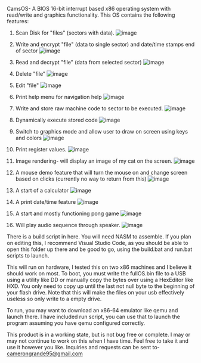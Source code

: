 CamsOS-
A BIOS 16-bit interrupt based x86 operating system with read/write and graphics 
functionality. This OS contains the following features:

  1. Scan Disk for "files" (sectors with data).
![image](https://user-images.githubusercontent.com/81730723/182150936-7c29dfa5-f9bf-47c5-9bec-1f97df3bc233.png)

  2. Write and encrypt "file" (data to single sector) and date/time stamps end of sector
![image](https://user-images.githubusercontent.com/81730723/182149985-ff005a30-dd8d-47f4-8279-bbb663a3b035.png)

  3. Read and decrypt "file" (data from selected sector)
  ![image](https://user-images.githubusercontent.com/81730723/182150103-27c8f979-6b9a-406e-aefc-77abbcc063bf.png)

  4. Delete "file"
  ![image](https://user-images.githubusercontent.com/81730723/182151093-e9045fed-740e-4cc3-9c37-4161e18b28e4.png)

  5. Edit "file" 
  ![image](https://user-images.githubusercontent.com/81730723/182150282-ed48b8df-936d-4cbe-be93-23f55524326e.png)

  6. Print help menu for navigation help
  ![image](https://user-images.githubusercontent.com/81730723/182150385-a7719147-d0b7-40e2-a994-3782b7176163.png)

  7. Write and store raw machine code to sector to be executed.
  ![image](https://user-images.githubusercontent.com/81730723/182150645-34ae68f8-6de9-49bb-af96-bb5c27872afb.png)

  8. Dynamically execute stored code
  ![image](https://user-images.githubusercontent.com/81730723/182150764-2f66e0db-ad9c-434f-bb52-21bbff30f976.png)

  9. Switch to graphics mode and allow user to draw on screen using keys and colors
  ![image](https://user-images.githubusercontent.com/81730723/182151531-2342ce9b-8295-4adc-bda5-29dcbe3bcf98.png)

  10. Print register values.
  ![image](https://user-images.githubusercontent.com/81730723/182151678-400c3b09-7b3c-4d47-9b7b-91b32fd6dbe0.png)

  11. Image rendering- will display an image of my cat on the screen.
  ![image](https://user-images.githubusercontent.com/81730723/182151905-04679220-c143-4ed6-a26c-afb820bca83c.png)

  12. A mouse demo feature that will turn the mouse on and change screen based on clicks (currently no way to return from this)
  ![image](https://user-images.githubusercontent.com/81730723/182152859-4fc4d724-29bb-4f56-9756-c1949a3c7996.png)

  13. A start of a calculator
  ![image](https://user-images.githubusercontent.com/81730723/182152509-99a30f2d-a960-4ef0-beff-87949b0eb485.png)

  14. A print date/time feature
  ![image](https://user-images.githubusercontent.com/81730723/182152153-5b7783b5-8d3e-433d-af81-dc807cda503b.png)

  15. A start and mostly functioning pong game
  ![image](https://user-images.githubusercontent.com/81730723/182152318-aff780b0-50a2-488e-8c21-d8a5dbba7638.png)

  16. Will play audio sequence through speaker.
  ![image](https://user-images.githubusercontent.com/81730723/182152076-cdc6f718-ecfb-4e98-9bb8-0474f86ab18b.png)

There is a build script in here. You will need NASM to assemble. If you plan on editing this, 
I recommend Visual Studio Code, as you should be able to open this folder up there and be good 
to go, using the build.bat and run.bat scripts to launch.

This will run on hardware, I tested this on two x86 machines and I believe it should work on most.
To boot, you must write the fullOS.bin file to a USB using a utility like DD or manually copy the
bytes over using a HexEditor like HXD. You only need to copy up until the last not null byte to the
beginning of your flash drive. Note that this will make the files on your usb effectively useless
so only write to a empty drive.

To run, you may want to download an x86-64 emulator like qemu and launch there. I have 
included run script, you can use that to launch the program assuming you have qemu 
configured correctly.

This product is in a working state, but is not bug free or complete. I may or may not
continue to work on this when I have time. Feel free to take it and use it however
you like. Inquiries and requests can be sent to-
camerongrande95@gmail.com
